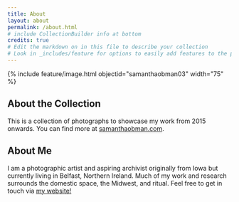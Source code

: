 ```yaml
---
title: About
layout: about
permalink: /about.html
# include CollectionBuilder info at bottom
credits: true
# Edit the markdown on in this file to describe your collection
# Look in _includes/feature for options to easily add features to the page
---
```

{% include feature/image.html objectid="samanthaobman03" width="75" %}

## About the Collection

This is a collection of photographs to showcase my work from 2015 onwards. You can find more at [samanthaobman.com](https://samanthaobman.com/).

## About Me
I am a photographic artist and aspiring archivist originally from Iowa but currently living in Belfast, Northern Ireland. Much of my work and research surrounds the domestic space, the Midwest, and ritual. Feel free to get in touch via [my website!](https://samanthaobman.com/contact/)
